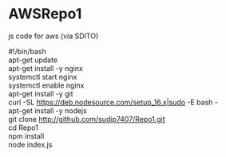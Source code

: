 # AWSRepo1
js code for aws (via SDITO)

#!/bin/bash  
apt-get update  
apt-get install -y nginx  
systemctl start nginx  
systemctl enable nginx  
apt-get install -y git  
curl -SL https://deb.nodesource.com/setup_16.x|sudo -E bash -  
apt-get install -y nodejs  
git clone http://github.com/sudip7407/Repo1.git  
cd Repo1  
npm install  
node index.js  
